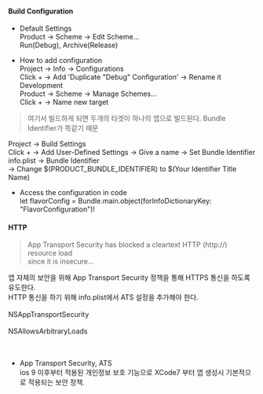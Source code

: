 #### Build Configuration  
- Default Settings  
Product -> Scheme -> Edit Scheme...   
Run(Debug), Archive(Release)  

- How to add configuration  
Project -> Info -> Configurations  
Click + -> Add 'Duplicate "Debug" Configuration' -> Rename it Development  
Product -> Scheme -> Manage Schemes...  
Click + -> Name new target  
> 여기서 빌드하게 되면 두개의 타겟이 하나의 앱으로 빌드된다. Bundle Identifier가 똑같기 때문  

Project -> Build Settings  
Click + -> Add User-Defined Settings -> Give a name -> Set Bundle Identifier  
info.plist -> Bundle Identifier  
-> Change $(PRODUCT_BUNDLE_IDENTIFIER) to $(Your Identifier Title Name)  

- Access the configuration in code  
let flavorConfig = Bundle.main.object(forInfoDictionaryKey: "FlavorConfiguration")!

#### HTTP  
> App Transport Security has blocked a cleartext HTTP (http://) resource load  
since it is insecure...  

앱 자체의 보안을 위해 App Transport Security 정책을 통해 HTTPS 통신을 하도록 유도한다.  
HTTP 통신을 하기 위해 info.plist에서 ATS 설정을 추가해야 한다.  
<dict>  
  <key>NSAppTransportSecurity</key>  
  <dict>  
    <key>NSAllowsArbitraryLoads</key>  
    <true/>  
  </dict>  
</dict>  

- App Transport Security, ATS  
ios 9 이후부터 적용된 개인정보 보호 기능으로 XCode7 부터 앱 생성시 기본적으로 적용되는 보안 정책.  
